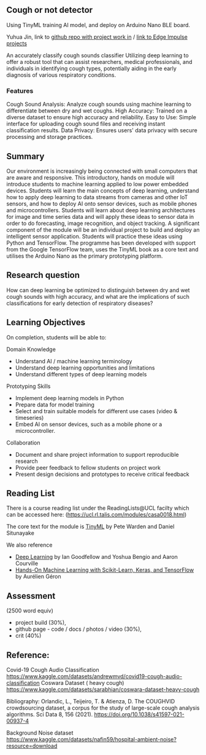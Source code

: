 ##  Cough or not detector 
Using TinyML training AI model, and deploy on Arduino Nano BLE board.

Yuhua Jin, link to [github repo with project work in](https://github.com/ucfninf/Deeplearning_Yuhua/edit/main) / [link to Edge Impulse projects](https://studio.edgeimpulse.com/studio/363571/create-impulse)

An accurately classify cough sounds classifier Utilizing deep learning to offer a robust tool that can assist researchers, medical professionals, and individuals in identifying cough types, potentially aiding in the early diagnosis of various respiratory conditions.

### Features
Cough Sound Analysis: Analyze cough sounds using machine learning to differentiate between dry and wet coughs.
High Accuracy: Trained on a diverse dataset to ensure high accuracy and reliability.
Easy to Use: Simple interface for uploading cough sound files and receiving instant classification results.
Data Privacy: Ensures users' data privacy with secure processing and storage practices.

## Summary

Our environment is increasingly being connected with small computers that are aware and responsive. This introductory, hands on module will introduce students to machine learning applied to low power embedded devices. Students will learn the main concepts of deep learning, understand how to apply deep learning to data streams from cameras and other IoT sensors, and how to deploy AI onto sensor devices, such as mobile phones and microcontrollers. Students will learn about deep learning architectures for image and time series data and will apply these ideas to sensor data in order to do forecasting, image recognition, and object tracking.  A significant component of the module will be an individual project to build and deploy an intelligent sensor application. Students will practice these ideas using Python and TensorFlow. The programme has been developed with support from the Google TensorFlow team, uses the TinyML book as a core text and utilises the Arduino Nano as the primary prototyping platform.

## Research question 
How can deep learning be optimized to distinguish between dry and wet cough sounds with high accuracy, and what are the implications of such classifications for early detection of respiratory diseases?

## Learning Objectives

On completion, students will be able to:

Domain Knowledge
 - Understand AI / machine learning terminology
 - Understand deep learning opportunities and limitations
 - Understand different types of deep learning models

Prototyping Skills
 - Implement deep learning models in Python
 - Prepare data for model training
 - Select and train suitable models for different use cases (video & timeseries)
 - Embed AI on sensor devices, such as a mobile phone or a microcontroller.

Collaboration
 - Document and share project information to support reproducible research
 - Provide peer feedback to fellow students on project work
 - Present design decisions and prototypes to receive critical feedback


## Reading List

There is a course reading list under the ReadingLists@UCL facilty which can be accessed here: (https://ucl.rl.talis.com/modules/casa0018.html)

The core text for the module is [TinyML](https://tinymlbook.com/) by Pete Warden and Daniel Situnayake  

We also reference
- [Deep Learning](https://www.deeplearningbook.org/) by Ian Goodfellow and Yoshua Bengio and Aaron Courville
- [Hands-On Machine Learning with Scikit-Learn, Keras, and TensorFlow](https://www.oreilly.com/library/view/hands-on-machine-learning/9781492032632/) by Aurélien Géron


## Assessment

(2500 word equiv)
- project build (30%),
- github page - code / docs / photos / video (30%),
- crit (40%)

## Reference:
Covid-19 Cough Audio Classification
https://www.kaggle.com/datasets/andrewmvd/covid19-cough-audio-classification
Coswara Dataset ( heavy cough)
https://www.kaggle.com/datasets/sarabhian/coswara-dataset-heavy-cough 

Bibliography:
Orlandic, L., Teijeiro, T. & Atienza, D. The COUGHVID crowdsourcing dataset, a corpus for the study of large-scale cough analysis algorithms. Sci Data 8, 156 (2021). https://doi.org/10.1038/s41597-021-00937-4

Background Noise dataset
https://www.kaggle.com/datasets/nafin59/hospital-ambient-noise?resource=download

